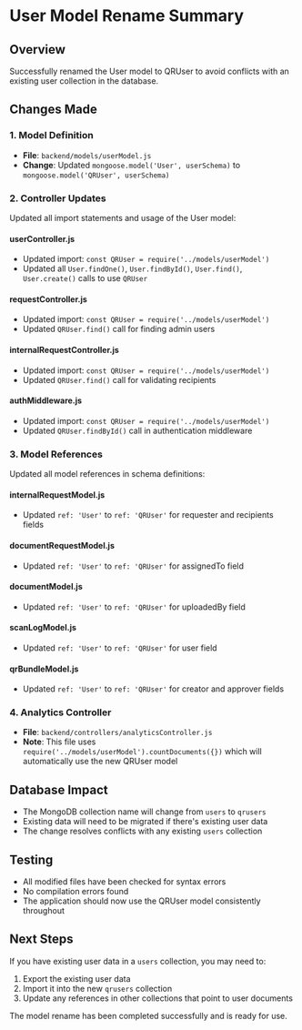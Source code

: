# User Model Rename Summary

## Overview
Successfully renamed the User model to QRUser to avoid conflicts with an existing user collection in the database.

## Changes Made

### 1. Model Definition
- **File**: `backend/models/userModel.js`
- **Change**: Updated `mongoose.model('User', userSchema)` to `mongoose.model('QRUser', userSchema)`

### 2. Controller Updates
Updated all import statements and usage of the User model:

#### userController.js
- Updated import: `const QRUser = require('../models/userModel')`
- Updated all `User.findOne()`, `User.findById()`, `User.find()`, `User.create()` calls to use `QRUser`

#### requestController.js
- Updated import: `const QRUser = require('../models/userModel')`
- Updated `QRUser.find()` call for finding admin users

#### internalRequestController.js
- Updated import: `const QRUser = require('../models/userModel')`
- Updated `QRUser.find()` call for validating recipients

#### authMiddleware.js
- Updated import: `const QRUser = require('../models/userModel')`
- Updated `QRUser.findById()` call in authentication middleware

### 3. Model References
Updated all model references in schema definitions:

#### internalRequestModel.js
- Updated `ref: 'User'` to `ref: 'QRUser'` for requester and recipients fields

#### documentRequestModel.js
- Updated `ref: 'User'` to `ref: 'QRUser'` for assignedTo field

#### documentModel.js
- Updated `ref: 'User'` to `ref: 'QRUser'` for uploadedBy field

#### scanLogModel.js
- Updated `ref: 'User'` to `ref: 'QRUser'` for user field

#### qrBundleModel.js
- Updated `ref: 'User'` to `ref: 'QRUser'` for creator and approver fields

### 4. Analytics Controller
- **File**: `backend/controllers/analyticsController.js`
- **Note**: This file uses `require('../models/userModel').countDocuments({})` which will automatically use the new QRUser model

## Database Impact
- The MongoDB collection name will change from `users` to `qrusers`
- Existing data will need to be migrated if there's existing user data
- The change resolves conflicts with any existing `users` collection

## Testing
- All modified files have been checked for syntax errors
- No compilation errors found
- The application should now use the QRUser model consistently throughout

## Next Steps
If you have existing user data in a `users` collection, you may need to:
1. Export the existing user data
2. Import it into the new `qrusers` collection
3. Update any references in other collections that point to user documents

The model rename has been completed successfully and is ready for use.
